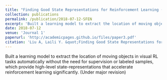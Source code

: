 ```yaml
---
title: "Finding Good State Representations for Reinforcement Learning (revising paper)"
collection: publications
permalink: /publication/2018-07-12-SFEN
excerpt: 'Built a learning model to extract the location of moving objects in visual RL tasks automatically without the need for supervision or labeled samples, which provide high-level state-representations that accelerate reinforcement learning significantly.'
date: 2018-07-12
venue: 'Journal 1'
paperurl: 'http://academicpages.github.io/files/paper3.pdf'
citation: 'Liu A, Laili Y. &quot;Finding Good State Representations for Reinforcement Learning.&quot; <i>IEEE Transactions on Cybernetics</i>. 2019.'
---
```

Built a learning model to extract the location of moving objects in visual RL tasks automatically without the need for supervision or labeled samples, which provide high-level state-representations that accelerate reinforcement learning significantly. (Under major revision)
